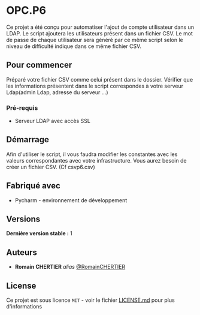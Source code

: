 # OPC.P6
Ce projet a été conçu pour automatiser l'ajout de compte utilisateur dans un LDAP.
Le script ajoutera les utilisateurs présent dans un fichier CSV.
Le mot de passe de chaque utilisateur sera généré par ce même script selon le niveau de difficulté indique dans ce même fichier CSV.

## Pour commencer

Préparé votre fichier CSV comme celui présent dans le dossier.
Vérifier que les informations présentent dans le script correspondes à votre serveur Ldap(admin Ldap, adresse du serveur ...)

### Pré-requis

- Serveur LDAP avec accès SSL

## Démarrage

Afin d'utiliser le script, il vous faudra modifier les constantes avec les valeurs correspondantes avec votre infrastructure.
Vous aurez besoin de créer un fichier CSV. (Cf csvp6.csv)


## Fabriqué avec

* Pycharm - environnement de développement

## Versions

**Dernière version stable :** 1

## Auteurs

* **Romain CHERTIER** _alias_ [@RomainCHERTIER](https://github.com/RomainCHERTIER)

## License

Ce projet est sous licence ``MIT`` - voir le fichier [LICENSE.md](LICENSE.md) pour plus d'informations

